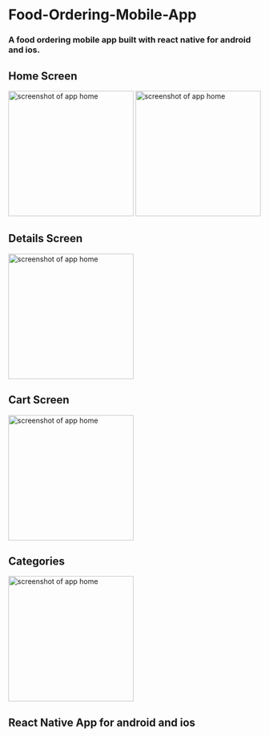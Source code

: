 # Food-Ordering-Mobile-App

### A food ordering mobile app built with react native for android and ios.

## Home Screen
<img src="https://i.ibb.co/whCDQCF/Whats-App-Image-2021-03-17-at-6-54-29-PM-1.jpg" alt="screenshot of app home" width="250"/>
<img src="https://i.ibb.co/Wf4cxS5/Whats-App-Image-2021-03-17-at-6-54-29-PM.jpg" alt="screenshot of app home" width="250"/>

## Details Screen
<img src="https://i.ibb.co/grpRnsd/Whats-App-Image-2021-03-17-at-6-54-29-PM-2.jpg" alt="screenshot of app home" width="250"/>

## Cart Screen
<img src="https://i.ibb.co/VVG5hg6/Whats-App-Image-2021-03-17-at-6-54-30-PM.jpg" alt="screenshot of app home" width="250"/>

## Categories
<img src="https://i.ibb.co/N1CkyhM/Whats-App-Image-2021-03-17-at-6-54-30-PM-2.jpg" alt="screenshot of app home" width="250"/>

## React Native App for android and ios 
